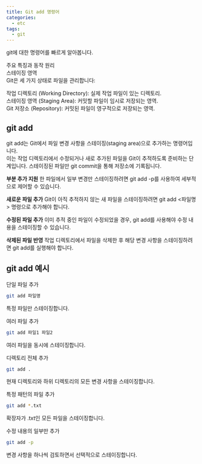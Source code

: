 ```yaml
---
title: Git add 명령어
categories:
  - etc 
tags:
  - git
---
```


git에 대한 명령어를 빠르게 알아봅니다.  

주요 특징과 동작 원리  
스테이징 영역  
Git은 세 가지 상태로 파일을 관리합니다:  

작업 디렉토리 (Working Directory): 실제 작업 파일이 있는 디렉토리.  
스테이징 영역 (Staging Area): 커밋할 파일이 임시로 저장되는 영역.  
Git 저장소 (Repository): 커밋된 파일이 영구적으로 저장되는 영역.  

## git add
git add는 Git에서 파일 변경 사항을 스테이징(staging area)으로 추가하는 명령어입니다.  
이는 작업 디렉토리에서 수정되거나 새로 추가된 파일을 Git이 추적하도록 준비하는 단계입니다. 스테이징된 파일만 git commit을 통해 저장소에 기록됩니다.  

**부분 추가 지원**
한 파일에서 일부 변경만 스테이징하려면 git add -p를 사용하여 세부적으로 제어할 수 있습니다.

**새로운 파일 추가**
Git이 아직 추적하지 않는 새 파일을 스테이징하려면 git add <파일명> 명령으로 추가해야 합니다.

**수정된 파일 추가**
이미 추적 중인 파일이 수정되었을 경우, git add를 사용해야 수정 내용을 스테이징할 수 있습니다.

**삭제된 파일 반영**
작업 디렉토리에서 파일을 삭제한 후 해당 변경 사항을 스테이징하려면 git add를 실행해야 합니다.

## git add 예시

단일 파일 추가

```bash
git add 파일명
```
특정 파일만 스테이징합니다.

여러 파일 추가

```bash
git add 파일1 파일2
```
여러 파일을 동시에 스테이징합니다.

디렉토리 전체 추가

```bash
git add .
```
현재 디렉토리와 하위 디렉토리의 모든 변경 사항을 스테이징합니다.

특정 패턴의 파일 추가

```bash
git add *.txt
```
확장자가 .txt인 모든 파일을 스테이징합니다.

수정 내용의 일부만 추가

```bash
git add -p
```
변경 사항을 하나씩 검토하면서 선택적으로 스테이징합니다.